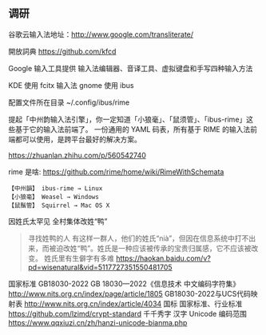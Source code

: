 ## 调研

谷歌云输入法地址：http://www.google.com/transliterate/

開放詞典 https://github.com/kfcd

Google 输入工具提供
输入法编辑器、音译工具、虚拟键盘和手写四种输入方法

KDE 使用 fcitx 输入法 gnome 使用 ibus

配置文件所在目录
~/.config/ibus/rime

提起「中州韵输入法引擎」，你一定知道「小狼毫」、「鼠须管」、「ibus-rime」这些基于它的输入法前端了。
一份通用的 YAML 码表，所有基于 RIME 的输入法前端都可以使用，是跨平台最好的解决方案。

https://zhuanlan.zhihu.com/p/560542740

rime 是啥: https://github.com/rime/home/wiki/RimeWithSchemata

    【中州韻】 ibus-rime → Linux
    【小狼毫】 Weasel → Windows
    【鼠鬚管】 Squirrel → Mac OS X

因姓氏太罕见 全村集体改姓“鸭”

> 寻找姓鸭的人 有这样一群人，他们的姓氏“nià”，但因在信息系统中打不出来，而被迫改姓“鸭”。姓氏是一种应该被传承的宝贵归属感，它不应该被改变。 姓氏里有生僻字有多难
> https://haokan.baidu.com/v?pd=wisenatural&vid=5117727351550481705


国家标准 GB18030-2022   GB 18030—2022《信息技术  中文编码字符集》  http://www.nits.org.cn/index/page/article/1805
GB18030-2022与UCS代码映射表  http://www.nits.org.cn/index/article/4034
国标 国家标准、行业标准  https://github.com/lzimd/crypt-standard
千千秀字 汉字 Unicode 编码范围  https://www.qqxiuzi.cn/zh/hanzi-unicode-bianma.php